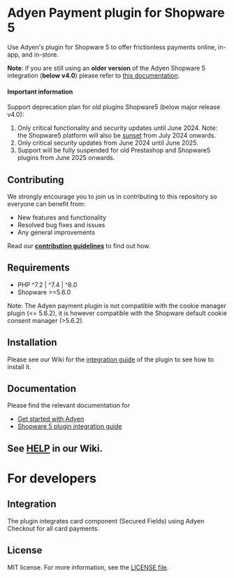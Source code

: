 # Adyen Payment plugin for Shopware 5
Use Adyen's plugin for Shopware 5 to offer frictionless payments online, in-app, and in-store.

**Note**: if you are still using an **older version** of the Adyen Shopware 5 integration (**below v4.0**) please refer to [this documentation](https://github.com/Adyen/adyen-shopware5/wiki/Home/2b286ac3ae0a3ddf9dcba1f6fb13e69e0f6d2602).

#### Important information ####
Support deprecation plan for old plugins Shopware5 (below major release v4.0):
1. Only critical functionality and security updates until June 2024.
   Note: the Shopware5 platform will also be [sunset](https://www.shopware.com/en/news/shopware-5-how-it-continues/) from July 2024 onwards.
2. Only critical security updates from June 2024 until June 2025.
3. Support will be fully suspended for old Prestashop and Shopware5 plugins from June 2025 onwards.

## Contributing
We strongly encourage you to join us in contributing to this repository so everyone can benefit from:
* New features and functionality
* Resolved bug fixes and issues
* Any general improvements

Read our [**contribution guidelines**](https://github.com/Adyen/.github/blob/master/CONTRIBUTING.md) to find out how.

## Requirements
* PHP ^7.2 | ^7.4 | ^8.0
* Shopware >=5.6.0

Note: The Adyen payment plugin is not compatible with the cookie manager plugin (<= 5.6.2), it is however compatible with the Shopware default cookie consent manager (>5.6.2).

## Installation
Please see our Wiki for the [integration guide](https://github.com/Adyen/adyen-shopware5/wiki) of the plugin to see how to install it.


## Documentation
Please find the relevant documentation for
 - [Get started with Adyen](https://docs.adyen.com/user-management/get-started-with-adyen)
 - [Shopware 5 plugin integration guide](https://github.com/Adyen/adyen-shopware5/wiki)

## See [HELP](https://github.com/Adyen/adyen-shopware5/wiki#help) in our Wiki.

# For developers

## Integration
The plugin integrates card component (Secured Fields) using Adyen Checkout for all card payments.

## License
MIT license. For more information, see the [LICENSE file](LICENSE).
